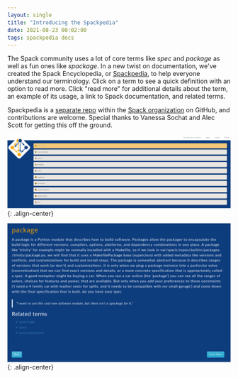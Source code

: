 ```yaml
---
layout: single
title: "Introducing the Spackpedia"
date: 2021-08-23 00:02:00
tags: spackpedia docs
---
```


The Spack community uses a lot of core terms like *spec* and *package* as well as fun ones like *spackage*. In a new twist on documentation, we've created the Spack Encyclopedia, or [Spackpedia](https://spack.github.io/spackpedia/), to help everyone understand our terminology. Click on a term to see a quick definition with an option to read more. Click "read more" for additional details about the term, an example of its usage, a link to Spack documentation, and related terms.

Spackpedia is a [separate repo](https://github.com/spack/spackpedia) within the [Spack organization](https://github.com/spack) on GitHub, and contributions are welcome. Special thanks to Vanessa Sochat and Alec Scott for getting this off the ground.

![screen shot of the definition for package](/assets/images/spackpedia-home.PNG){: .align-center}

![screen shot of the definition for package](/assets/images/spackpedia-package.PNG){: .align-center}
